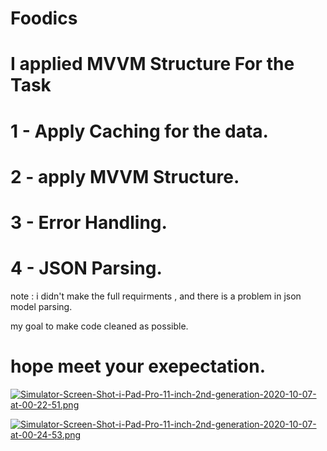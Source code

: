 # Foodics
# I applied MVVM Structure For the Task 

# 1 - Apply Caching for the data.
# 2 - apply MVVM Structure.
# 3 - Error Handling.
# 4 - JSON Parsing.

note : i didn't make the full requirments , and there is a problem in json model parsing.

my goal to make code cleaned as possible.

# hope meet your exepectation.

[![Simulator-Screen-Shot-i-Pad-Pro-11-inch-2nd-generation-2020-10-07-at-00-22-51.png](https://i.postimg.cc/zvTgKYsF/Simulator-Screen-Shot-i-Pad-Pro-11-inch-2nd-generation-2020-10-07-at-00-22-51.png)](https://postimg.cc/D4y03HyS)



[![Simulator-Screen-Shot-i-Pad-Pro-11-inch-2nd-generation-2020-10-07-at-00-24-53.png](https://i.postimg.cc/R0jhRbQs/Simulator-Screen-Shot-i-Pad-Pro-11-inch-2nd-generation-2020-10-07-at-00-24-53.png)](https://postimg.cc/xk39j5ZM)
